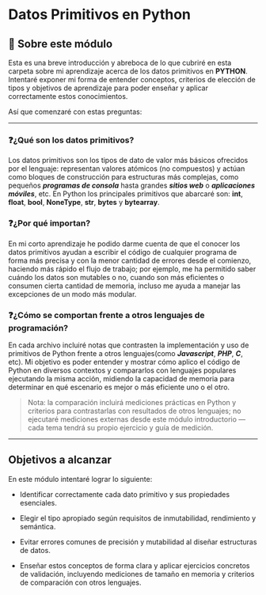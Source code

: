 # Datos Primitivos en Python

## 📝 Sobre este módulo

Esta es una breve introducción y abreboca de lo que cubriré en esta carpeta sobre mi aprendizaje acerca de los datos primitivos en **PYTHON**. Intentaré exponer mi forma de entender conceptos, criterios de elección de tipos y objetivos de aprendizaje para poder enseñar y aplicar correctamente estos conocimientos.

Así que comenzaré con estas preguntas:

---

### ❓¿Qué son los datos primitivos?

Los datos primitivos son los tipos de dato de valor más básicos ofrecidos por el lenguaje: representan valores atómicos (no compuestos) y actúan como bloques de construcción para estructuras más complejas, como pequeños ***programas de consola*** hasta grandes ***sitios web*** o ***aplicaciones móviles***, etc. En Python los principales primitivos que abarcaré son: **int**, **float**, **bool**, **NoneType**, **str**, **bytes** y **bytearray**.

### ❓¿Por qué importan?

En mi corto aprendizaje he podido darme cuenta de que el conocer los datos primitivos ayudan a escribir el código de cualquier programa de forma más precisa y con la menor cantidad de errores desde el comienzo, haciendo más rápido el flujo de trabajo; por ejemplo, me ha permitido saber cuándo los datos son mutables o no, cuando son más eficientes o consumen cierta cantidad de memoria, incluso me ayuda a manejar las excepciones de un modo más modular.

### ❓¿Cómo se comportan frente a otros lenguajes de programación?

En cada archivo incluiré notas que contrasten la implementación y uso de primitivos de Python frente a otros lenguajes(como ***Javascript***, ***PHP***, ***C***, etc). 
Mi objetivo es poder entender y mostrar cómo aplico el código de Python en diversos contextos y compararlos con lenguajes populares ejecutando la misma acción, midiendo la capacidad de memoria para determinar en qué escenario es mejor o más eficiente uno o el otro.  

> Nota: la comparación incluirá mediciones prácticas en Python y criterios para contrastarlas con resultados de otros lenguajes; no ejecutaré mediciones externas desde este módulo introductorio — cada tema tendrá su propio ejercicio y guía de medición.

---

## Objetivos a alcanzar

En este módulo intentaré lograr lo siguiente:

   - Identificar correctamente cada dato primitivo y sus propiedades esenciales.

   - Elegir el tipo apropiado según requisitos de inmutabilidad, rendimiento y semántica.

   - Evitar errores comunes de precisión y mutabilidad al diseñar estructuras de datos.

   - Enseñar estos conceptos de forma clara y aplicar ejercicios concretos de validación, incluyendo mediciones de tamaño en memoria y criterios de comparación con otros lenguajes.